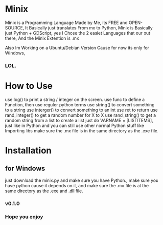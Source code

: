 # Minix
Minix is a Programming Language Made by Me, its FREE and OPEN-SOURCE, It Basically just translates From mx to Python,
Minix is Basically just Python +  GDScript, yes I Chose the 2 easiet
Languages that our out there, And the Minix Extention is .mx

Also Im Working on a Ubuntu/Debian Version Cause for now its only for Windows,

### LOL.

# How to Use
use log() to print a string / integer on the screen.
use func to define a Function, then use reguler python terms
use string() to convert something to a string
use interger() to convert something to an int
use ret to return
use rand_integer() to get a random number for X to X
use rand_string() to get a random string from a list
to create a list just do VARNAME = [LISTITEMS], just like in Python
and you can still use other normal Python stuff like Importing libs
make sure the .mx file is in the same directory as the .exe file.

# Installation
## for Windows
just download the minix.py and make sure you have Python.,
make sure you have python cause it depends on it,
and make sure the .mx file is at the same directory as the .exe and .dll file.

### v0.1.0
### Hope you enjoy
